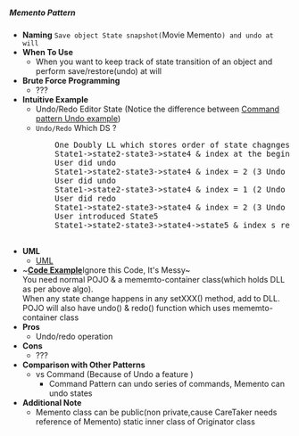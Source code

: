 ##### Memento Pattern
- **Naming** `Save object State snapshot(`Movie Memento`) and undo at will`
- **When To Use**
    - When you want to keep track of state transition of an object and perform save/restore(undo) at will    
- **Brute Force Programming**
    - ???
- **Intuitive Example**
    - Undo/Redo Editor State (Notice the difference between [Command pattern Undo example](../Command/README.md))
    - `Undo/Redo` Which DS ?
      <pre>
          One Doubly LL which stores order of state chagnges & a index maintaining which is the next element which is ready for undone
          State1->state2-state3->state4 & index at the beginning at last = 3 (4 Undo possible, No Redo possible)
          User did undo
          State1->state2-state3->state4 & index = 2 (3 Undo possible, 1 Redo possible now)
          User did undo
          State1->state2-state3->state4 & index = 1 (2 Undo possible, 2 Redo possible now)
          User did redo
          State1->state2-state3->state4 & index = 2 (3 Undo possible, 1 Redo possible now)
          User introduced State5
          State1->state2-state3->state4->state5 & index s rest to last= 4 (5 Undo possible, No Redo possible now)  
        </pre>
- **UML**
    - [UML](UML.puml)
- ~[**Code Example**](./example)Ignore this Code, It's Messy~<br>
    You need normal POJO & a mememto-container class(which holds DLL as per above algo). <br/>
    When any state change happens in any setXXX() method, add to DLL.<br/>
    POJO will also have undo() & redo() function which uses mememto-container class
- **Pros**
    - Undo/redo operation
- **Cons**
    - ???
- **Comparison with Other Patterns**
    - vs Command (Because of Undo a feature )
        -  Command Pattern can undo series of commands, Memento can undo states
- **Additional Note**
    - Memento class can be public(non private,cause CareTaker needs reference of Memento) static inner class of Originator class 
